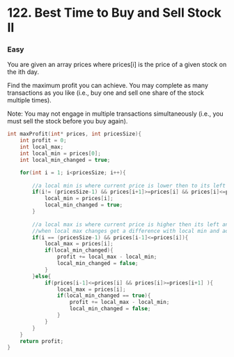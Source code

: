 # 122. Best Time to Buy and Sell Stock II
### Easy

You are given an array prices where prices[i] is the price of a given stock on the ith day.

Find the maximum profit you can achieve. You may complete as many transactions as you like (i.e., buy one and sell one share of the stock multiple times).

Note: You may not engage in multiple transactions simultaneously (i.e., you must sell the stock before you buy again).

```c
int maxProfit(int* prices, int pricesSize){
    int profit = 0;
    int local_max;
    int local_min = prices[0];
    int local_min_changed = true;

    for(int i = 1; i<pricesSize; i++){
        
        //a local min is where current price is lower then to its left and to its right (if exists)
        if(i!= (pricesSize-1) && prices[i+1]>=prices[i] && prices[i]<=prices[i-1]){
            local_min = prices[i];
            local_min_changed = true;
        }
        
        //a local max is where current price is higher then its left and right (if exists)
        //when local max changes get a difference with local min and add to the profit
        if(i == (pricesSize-1) && prices[i-1]<=prices[i]){
            local_max = prices[i];
            if(local_min_changed){
                profit += local_max - local_min;
                local_min_changed = false;
            }
        }else{
            if(prices[i-1]<=prices[i] && prices[i]>=prices[i+1] ){
                local_max = prices[i];
                if(local_min_changed == true){
                    profit += local_max - local_min;
                    local_min_changed = false;
                }
            }
        }
    }
    return profit;
}
```